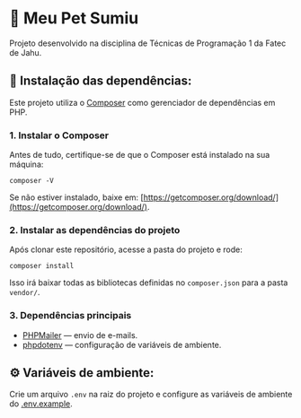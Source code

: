# 🐘 Meu Pet Sumiu
Projeto desenvolvido na disciplina de Técnicas de Programação 1 da Fatec de Jahu.

## 🚀 Instalação das dependências:
Este projeto utiliza o [Composer](https://getcomposer.org/) como gerenciador de dependências em PHP.

### 1. Instalar o Composer
Antes de tudo, certifique-se de que o Composer está instalado na sua máquina:
```
composer -V
```
Se não estiver instalado, baixe em: [https://getcomposer.org/download/](https://getcomposer.org/download/).

### 2. Instalar as dependências do projeto

Após clonar este repositório, acesse a pasta do projeto e rode:
```
composer install
```
Isso irá baixar todas as bibliotecas definidas no `composer.json` para a pasta `vendor/`.

### 3. Dependências principais

* [PHPMailer](https://github.com/PHPMailer/PHPMailer) — envio de e-mails.
* [phpdotenv](https://github.com/vlucas/phpdotenv) — configuração de variáveis de ambiente.

## ⚙️ Variáveis de ambiente:
Crie um arquivo `.env` na raiz do projeto e configure as variáveis de ambiente do [.env.example](.env.example).